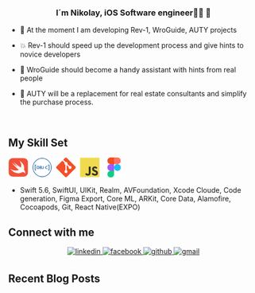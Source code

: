 ### <div align="center">I´m Nikolay, iOS Software engineer👨‍💻 📱</div>  
  

- 💼 At the moment I am developing Rev-1, WroGuide, AUTY projects  
  

- 💥 Rev-1 should speed up the development process and give hints to novice developers  
  

- 🌆 WroGuide should become a handy assistant with hints from real people  
  

- 🏡 AUTY will be a replacement for real estate consultants and simplify the purchase process.  
  

<br/>  


## My Skill Set  
<div>
  <img src="https://github.com/devicons/devicon/blob/master/icons/swift/swift-original.svg" title="swift" alt="swift" width="40" height="40"/>&nbsp
  <img src="https://github.com/devicons/devicon/blob/master/icons/objectivec/objectivec-plain.svg" title="swift" alt="swift" width="40" height="40"/>&nbsp
  <img src="https://github.com/devicons/devicon/blob/master/icons/git/git-original.svg" title="git" alt="git" width="40" height="40"/>&nbsp
  <img src="https://github.com/devicons/devicon/blob/master/icons/javascript/javascript-original.svg" title="javascript" alt="javascript" width="40" height="40"/>&nbsp
  <img src="https://github.com/devicons/devicon/blob/master/icons/figma/figma-original.svg" title="javascript" alt="javascript" width="40" height="40"/>&nbsp
  
  - Swift 5.6, SwiftUI, UIKit, Realm, AVFoundation, Xcode Cloude, Code generation, Figma Export, Core ML, ARKit, Core Data, Alamofire, Cocoapods, Git, React Native(EXPO)

  <!-- <img src="https://github.com/devicons/devicon/blob/master/icons/redux/redux-original.svg" title="redux" alt="redux" width="40" height="40"/>&nbsp; -->
</div>


## Connect with me  
<div align="center">
<a href="https://www.linkedin.com/in/nikolay-ahmedov-86b619127/" target="_blank">
<img src=https://img.shields.io/badge/linkedin-%231E77B5.svg?&style=for-the-badge&logo=linkedin&logoColor=white alt=linkedin style="margin-bottom: 5px;" />
</a>
<a href="https://www.facebook.com/mikalai.akhmedau" target="_blank">
<img src=https://img.shields.io/badge/facebook-%232E87FB.svg?&style=for-the-badge&logo=facebook&logoColor=white alt=facebook style="margin-bottom: 5px;" />
</a>
<a href="https://github.com/Akhmedau" target="_blank">
<img src=https://img.shields.io/badge/github-%2324292e.svg?&style=for-the-badge&logo=github&logoColor=white alt=github style="margin-bottom: 5px;" />
</a>
<a href="akhmiedov.199629@gmail.com" target="_blank">
<img src=https://img.shields.io/badge/gmail-%232E87FB.svg?&style=for-the-badge&logo=gmail&logoColor=white alt=gmail style="margin-bottom: 5px;" />
</a>
</div>  
  



## Recent Blog Posts  
  
  <div align="center">
  <img src="https://github-readme-stats.vercel.app/api/top-langs/?username=anuraghazra&layout=compact/>&nbsp
  </div>
<br/>  

<br/>  






